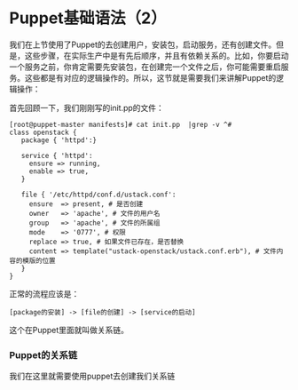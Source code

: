 # Puppet基础语法（2）

我们在上节使用了Puppet的去创建用户，安装包，启动服务，还有创建文件。但是，这些步骤，在实际生产中是有先后顺序，并且有依赖关系的。比如，你要启动一个服务之前，你肯定需要先安装包，在创建完一个文件之后，你可能需要重启服务。这些都是有对应的逻辑操作的。所以，这节就是需要我们来讲解Puppet的逻辑操作：

首先回顾一下，我们刚刚写的init.pp的文件：

```
[root@puppet-master manifests]# cat init.pp  |grep -v ^#
class openstack {
   package { 'httpd':}

   service { 'httpd':
     ensure => running,
     enable => true,
   }

   file { '/etc/httpd/conf.d/ustack.conf':
     ensure  => present, # 是否创建
     owner   => 'apache', # 文件的用户名
     group   => 'apache', # 文件的所属组
     mode    => '0777', # 权限
     replace => true, # 如果文件已存在，是否替换
     content => template("ustack-openstack/ustack.conf.erb"), # 文件内容的模版的位置
   }
}
```

正常的流程应该是：

```
[package的安装] -> [file的创建] -> [service的启动]
```

这个在Puppet里面就叫做关系链。

### Puppet的关系链

我们在这里就需要使用puppet去创建我们关系链

```

```



